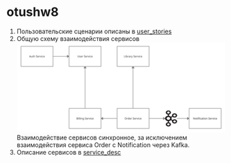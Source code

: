 # otushw8
1. Пользовательские сценарии описаны в [user_stories](user_stories.md)
2. Общую схему взаимодействия сервисов ![](./взаимодействие_сервисов.jpg) <br/>
Взаимодействие сервисов синхронное, за исключением взаимодействия сервиса Order c Notification через Kafka.
3. Описание сервисов в [service_desc](service_desc.md)
